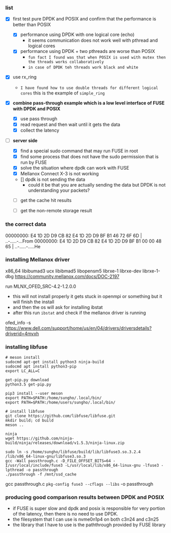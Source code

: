 ### list
- [x] first test pure DPDK and POSIX and confirm that the performance is better than POSIX
  - [x] performance using DPDK with one logical core (echo)
    - it seems communication does not work well with pthread and logical cores
  - [x] performance using DPDK + two pthreads are worse than POSIX
    - `fun fact I found was that when POSIX is used with mutex then the threads works collaboratively`
    - `in case of DPDK teh threads work black and white`

- [x] use rx_ring
    - `I have found how to use double threads for different logical cores` this is the example of `simple_ring`

- [x] **combine pass-through example which is a low level interface of FUSE with DPDK and POSIX**
    - [x] use pass through
    - [x] read request and then wait until it gets the data
    - [x] collect the latency

- [ ] **server side**
    - [x] find a special sudo command that may run FUSE in root
    - [x] find some process that does not have the sudo permission that is run by FUSE
    - [x] solve the situation where dpdk can work with FUSE
    - [x] Mellanox Connect X-3 is not working

    - [] dpdk is not sending the data
      - could it be that you are actually sending the data but DPDK is not understanding your packets?
    - [ ] get the cache hit results
    - [ ] get the non-remote storage result


### the correct data
00000000: E4 1D 2D D9 CB 82 E4 1D 2D D9 BF B1 46 72 6F 6D | ..-.....-...From
00000000: E4 1D 2D D9 CB 82 E4 1D 2D D9 BF B1 00 00 48 65 | ..-.....-.....He


### installing Mellanox driver
x86_64
libibumad3 ucx libibmad5 libopensm5 librxe-1 librxe-dev librxe-1-dbg
https://community.mellanox.com/docs/DOC-2197

run MLNX_OFED_SRC-4.2-1.2.0.0
- this will not install properly it gets stuck in openmpi or something but it will finish the install
- and then the os will ask for installing ibstat
- after this run `ibstat` and check if the mellanox driver is running




ofed_info -s
https://www.dell.com/support/home/us/en/04/drivers/driversdetails?driverid=4mvxh


### installing libfuse
```
# meson install
sudocmd apt-get install python3 ninja-build
sudocmd apt install python3-pip
export LC_ALL=C

get-pip.py download
python3.5 get-pip.py

pip3 install --user meson
export PATH=$PATH:/home/sungho/.local/bin/
export PATH=$PATH:/home/users/sungho/.local/bin/

# install libfuse
git clone https://github.com/libfuse/libfuse.git
mkdir build; cd build
meson ..

ninja
wget https://github.com/ninja-build/ninja/releases/download/v1.5.3/ninja-linux.zip

sudo ln -s /home/sungho/libfuse/build/lib/libfuse3.so.3.2.4 /lib/x86_64-linux-gnu/libfuse3.so.3
gcc -Wall passthrough.c -D_FILE_OFFSET_BITS=64 -I/usr/local/include/fuse3 -L/usr/local/lib/x86_64-linux-gnu -lfuse3 -lpthread -o passthrough
./passthrough -f /mnt/ssd_cache
```

gcc passthrough.c `pkg-config fuse3 --cflags --libs`  -o passthrough

### producing good comparison results between DPDK and POSIX
- if FUSE is super slow and dpdk and posix is responsible for very portion of the latency, then there is no need to use DPDK.
- the filesystem that I can use is nvme0n1p4 on both c3n24 and c3n25
- the library that I have to use is the paththrough provided by FUSE library
